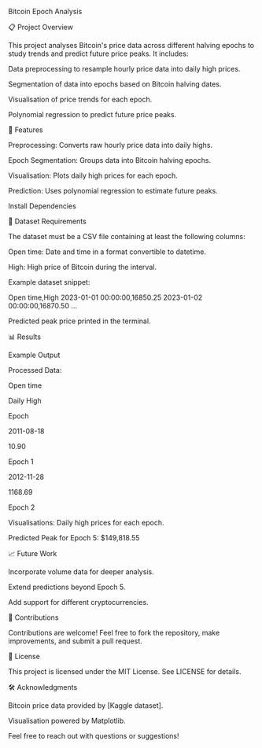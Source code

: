 Bitcoin Epoch Analysis

📋 Project Overview

This project analyses Bitcoin's price data across different halving epochs to study trends and predict future price peaks. It includes:

Data preprocessing to resample hourly price data into daily high prices.

Segmentation of data into epochs based on Bitcoin halving dates.

Visualisation of price trends for each epoch.

Polynomial regression to predict future price peaks.

🔧 Features

Preprocessing: Converts raw hourly price data into daily highs.

Epoch Segmentation: Groups data into Bitcoin halving epochs.

Visualisation: Plots daily high prices for each epoch.

Prediction: Uses polynomial regression to estimate future peaks.

Install Dependencies

📂 Dataset Requirements

The dataset must be a CSV file containing at least the following columns:

Open time: Date and time in a format convertible to datetime.

High: High price of Bitcoin during the interval.

Example dataset snippet:

Open time,High
2023-01-01 00:00:00,16850.25
2023-01-02 00:00:00,16870.50
...

Predicted peak price printed in the terminal.

📊 Results

Example Output

Processed Data:

Open time

Daily High

Epoch

2011-08-18

10.90

Epoch 1

2012-11-28

1168.69

Epoch 2

Visualisations: Daily high prices for each epoch.

Predicted Peak for Epoch 5: $149,818.55

📈 Future Work

Incorporate volume data for deeper analysis.

Extend predictions beyond Epoch 5.

Add support for different cryptocurrencies.

🤝 Contributions

Contributions are welcome! Feel free to fork the repository, make improvements, and submit a pull request.

📜 License

This project is licensed under the MIT License. See LICENSE for details.

🛠️ Acknowledgments

Bitcoin price data provided by [Kaggle dataset].

Visualisation powered by Matplotlib.

Feel free to reach out with questions or suggestions!



